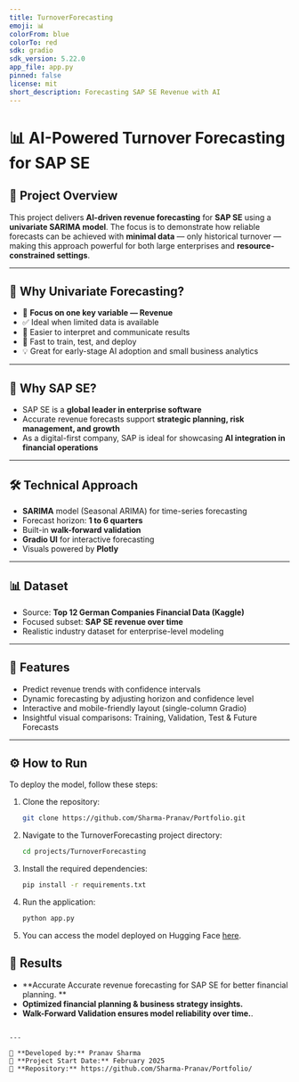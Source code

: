 ```yaml
---
title: TurnoverForecasting
emoji: 📊
colorFrom: blue
colorTo: red
sdk: gradio
sdk_version: 5.22.0
app_file: app.py
pinned: false
license: mit
short_description: Forecasting SAP SE Revenue with AI
---
```


# 📊 AI-Powered Turnover Forecasting for SAP SE

## 🚀 Project Overview

This project delivers **AI-driven revenue forecasting** for **SAP SE** using a **univariate SARIMA model**. The focus is to demonstrate how reliable forecasts can be achieved with **minimal data** — only historical turnover — making this approach powerful for both large enterprises and **resource-constrained settings**.

---

## 📌 Why Univariate Forecasting?

- 🔎 **Focus on one key variable — Revenue**
- ✅ Ideal when limited data is available  
- 🧠 Easier to interpret and communicate results  
- 🚀 Fast to train, test, and deploy  
- 💡 Great for early-stage AI adoption and small business analytics  

---

## 🏢 Why SAP SE?

- SAP SE is a **global leader in enterprise software**  
- Accurate revenue forecasts support **strategic planning, risk management, and growth**  
- As a digital-first company, SAP is ideal for showcasing **AI integration in financial operations**

---

## 🛠️ Technical Approach

- **SARIMA** model (Seasonal ARIMA) for time-series forecasting  
- Forecast horizon: **1 to 6 quarters**  
- Built-in **walk-forward validation**  
- **Gradio UI** for interactive forecasting  
- Visuals powered by **Plotly**

---

## 📊 Dataset

- Source: **Top 12 German Companies Financial Data (Kaggle)**  
- Focused subset: **SAP SE revenue over time**  
- Realistic industry dataset for enterprise-level modeling

---

## 🎯 Features

- Predict revenue trends with confidence intervals  
- Dynamic forecasting by adjusting horizon and confidence level  
- Interactive and mobile-friendly layout (single-column Gradio)  
- Insightful visual comparisons: Training, Validation, Test & Future Forecasts

---

## ⚙️ How to Run

To deploy the model, follow these steps:

1. Clone the repository:
    ```bash
    git clone https://github.com/Sharma-Pranav/Portfolio.git
    ```

2. Navigate to the TurnoverForecasting project directory:
    ```bash
    cd projects/TurnoverForecasting
    ```

3. Install the required dependencies:
    ```bash
    pip install -r requirements.txt
    ```

4. Run the application:
    ```bash
    python app.py
    ```

5. You can access the model deployed on Hugging Face [here](https://huggingface.co/PranavSharma/turnover-forecasting-model).

## **📌 Results**  
- **Accurate Accurate revenue forecasting for SAP SE for better financial planning. **  
- **Optimized financial planning & business strategy insights.**  
- **Walk-Forward Validation ensures model reliability over time.**.  
```

---

📌 **Developed by:** Pranav Sharma
📆 **Project Start Date:** February 2025  
📁 **Repository:** https://github.com/Sharma-Pranav/Portfolio/
